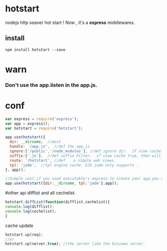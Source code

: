 # hotstart
nodejs http seaver  hot start ! Now , it's a  __express__  middlewares.
## install
`npm install hotstart --save`
# warn
### Don't use the app.listen  in the app.js.
# conf
```javascript
var express = require('express');
var app = express();
var hotstart = require('hotstart');

app.use(hotstart({
  dir: __dirname,  //must
  handle: '/app.js',  //def the app.js
  ignore:['/public','/node_modules'], //def ignore dir.  if view cache false, then will push view path .
  suffix:['.js'],  //def suffix Filter.  if view cache true, then will auto push view engine .
  route: '/hotstart', //def  　a simple web views．
  tpl: 'jade',  //tpl engine cache. EJS jade only supports .
}, app));

//Simple conf.if you used executable's express to create your app.you only set:
app.use(hotstart({dir:__dirname, tpl:'jade'},app));
```

#other api 
difflist and all cechelist.
```javascript
hotstart.diffList(function(difflist,cechelist){
console.log(difflist);
console.log(cechelist);
}
```
cache update
```javascript
hotstart.up(req);
//or
hotstart.up(server,true); //the server like the bin/www server.
```
